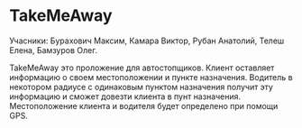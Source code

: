 # TakeMeAway
Учасники: 
Бурахович Максим,
Камара Виктор,
Рубан Анатолий,
Телеш Елена,
Бамзуров Олег.


TakeMeAway это проложение для автостопщиков. Клиент оставляет информацию о своем местоположении и пункте назначения. Водитель в некотором радиусе с одинаковым пунктом назначения получит эту информацию и сможет довезти клиента в пунт назначения. Местоположение клиента и водителя будет определено при помощи GPS. 



